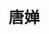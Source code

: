 ---
bio: 
  matter.
education:
  courses:
  - course: 硕士学位
    institution: 北京师范大学心理学部
    year: 在读
  - course: 学士学位
    institution: 东北师范大学心理学院
    year: 2022
email: "tangc20001024@163.com"
first_name: Chan
highlight_name: false
interests:
- 双语习得和发展
- 自然叙事理解
last_name: Tang
role: 硕士生
social:
- icon: envelope
  icon_pack: fas
  link: mailto:tangc20001024@163.com
superuser: true
title: 唐婵
user_groups:
- "组内学生"
weight: 5
---